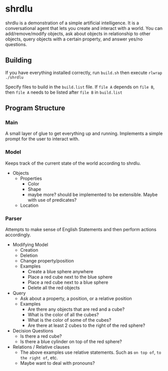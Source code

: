 # shrdlu
shrdlu is a demonstration of a simple artificial intelligence. It is a conversational agent that
lets you create and interact with a world. You can add/remove/modify objects, ask about objects in
relationship to other objects, query objects with a certain property, and answer yes/no questions.
## Building
If you have everything installed correctly, run `build.sh` then execute `rlwrap ./shrdlu`

Specify files to build in the `build.list` file. If `file A` depends on `file B`, then `file A` needs to be listed after `file B` in `build.list`

## Program Structure
### Main
A small layer of glue to get everything up and running. Implements a simple prompt
for the user to interact with.
### Model
Keeps track of the current state of the world according to shrdlu.
- Objects
  - Properties
    - Color
    - Shape
    - maybe more? should be implemented to be extensible. Maybe with use of predicates?
  - Location
### Parser
Attempts to make sense of English Statements and then perform actions accordingly.
- Modifying Model
  - Creation
  - Deletion
  - Change property/position
  - Examples
    - Create a blue sphere anywhere
    - Place a red cube next to the blue sphere
    - Place a red cube next to a blue sphere
    - Delete all the red objects
- Query
  - Ask about a property, a position, or a relative position
  - Examples
    - Are there any objects that are red and a cube?
    - What is the color of all the cubes?
    - What is the color of some of the cubes?
    - Are there at least 2 cubes to the right of the red sphere?
- Decision Questions
  - Is there a red cube?
  - Is there a blue cylinder on top of the red sphere?
- Relations / Relative clauses
  - The above examples use relative statements. Such as `on top of`, `to the right of`, etc.
  - Maybe want to deal with pronouns?

